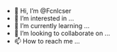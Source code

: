 - 👋 Hi, I’m @Fcnlcser
- 👀 I’m interested in ...
- 🌱 I’m currently learning ...
- 💞️ I’m looking to collaborate on ...
- 📫 How to reach me ...

<!---
Fcnlcser/Fcnlcser is a ✨ special ✨ repository because its `README.md` (this file) appears on your GitHub profile.
You can click the Preview link to take a look at your changes.
--->
